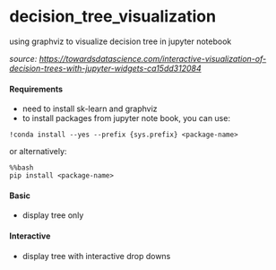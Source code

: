 # decision_tree_visualization
using graphviz to visualize decision tree in jupyter notebook

*source:  https://towardsdatascience.com/interactive-visualization-of-decision-trees-with-jupyter-widgets-ca15dd312084*

#### Requirements
* need to install sk-learn and graphviz
* to install packages from jupyter note book, you can use: 
```
!conda install --yes --prefix {sys.prefix} <package-name>
```
or alternatively:
```
%%bash
pip install <package-name>
```

#### Basic
* display tree only


#### Interactive
* display tree with interactive drop downs
